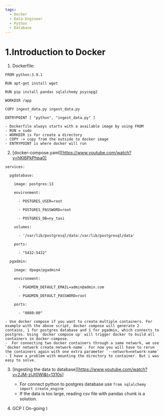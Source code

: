 ```yaml
---
tags:
  - Docker
  - Data-Engineer
  - Python
  - Database
---
```


# 1.Introduction to Docker
1. Dockerfile:
```
FROM python:3.9.1

RUN apt-get install wget

RUN pip install pandas sqlalchemy psycopg2

WORKDIR /app

COPY ingest_data.py ingest_data.py

ENTRYPOINT [ "python", "ingest_data.py" ]
```
	- Dockerfile always starts with a available image by using FROM
	- RUN = sudo
	- WORKDIR is for create a directory
	- COPY -> copy from the outside to docker image
	- ENTRYPOINT is where docker will run 

2. [docker-compose.yaml][https://www.youtube.com/watch?v=hKI6PkPhpa0]
```
services:

  pgdatabase:

    image: postgres:13

    environment:

      - POSTGRES_USER=root

      - POSTGRES_PASSWORD=root

      - POSTGRES_DB=ny_taxi

    volumes:

      - '/var/lib/postgresql/data:/var/lib/postgresql/data'

    ports:

      - "5432:5432"

  pgadmin:

    image: dpage/pgadmin4

    environment:

      - PGADMIN_DEFAULT_EMAIL=admin@admin.com

      - PGADMIN_DEFAULT_PASSWORD=root

    ports:

      - "8080:80"
```
    
    - Use docker compose if you want to create multiple containers. For example with the above script, docker compose will generate 2 contains, 1 for postgres database and 1 for pgadmin, which connects to postgres. Using `docker compose up` will trigger docker to build all containers in docker-compose.
	-  For connecting two docker containers through a same network, we use `docker network create network-name`. For now you will have to rerun the containers again with one extra parameter `--network=network-name` 
	- I have a problem with mounting the directory to container. But i was easy to solve.
	
3. [Ingesting the data to database][https://www.youtube.com/watch?v=2JM-ziJt0WI&t=1310s]
	- For connect python to postgres database use `from sqlalchemy import create_engine`
	- If the data is too large, reading csv file with pandas chunk is a solution.
	
4. GCP ( On-going )